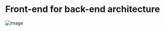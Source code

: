 # Front-end for back-end architecture
![image](https://user-images.githubusercontent.com/11343747/158349709-9b65e7df-665b-498b-8916-a333e7d27e6d.png)
